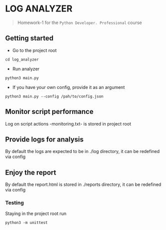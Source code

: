 # LOG ANALYZER
> Homework-1 for the `Python Developer. Professional` course

## Getting started

- Go to the project root
```shell
cd log_analyzer
```

- Run analyzer
```shell
python3 main.py
```

- If you have your own config, provide it as an argument
```shell
python3 main.py --config /pah/to/config.json
```

## Monitor script performance

Log on script actions -monitoring.txt- is stored in project root

## Provide logs for analysis 

By default the logs are expected to be in ./log directory, it can be redefined via config

## Enjoy the report

By default the report.html is stored in ./reports directory, it can be redefined via config

### Testing
Staying in the project root run
```shell
python3 -m unittest
```
